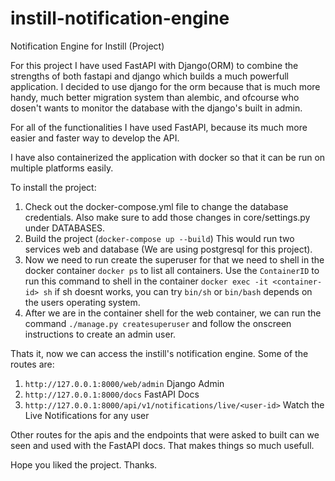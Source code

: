 # instill-notification-engine
Notification Engine for Instill (Project)

For this project I have used FastAPI with Django(ORM) to combine the strengths of both fastapi and django which builds a much powerfull application.
I decided to use django for the orm because that is much more handy, much better migration system than alembic, and ofcourse who dosen't wants to 
monitor the database with the django's built in admin.

For all of the functionalities I have used FastAPI, because its much more easier and faster way to develop the API.

I have also containerized the application with docker so that it can be run on multiple platforms easily.

To install the project:
1) Check out the docker-compose.yml file to change the database credentials. Also make sure to add those changes in core/settings.py under DATABASES.
2) Build the project (`docker-compose up --build`) This would run two services web and database (We are using postgresql for this project).
3) Now we need to run create the superuser for that we need to shell in the docker container `docker ps` to list all containers. Use the `ContainerID` to run this command to shell in the container `docker exec -it <container-id> sh` if sh doesnt works, you can try `bin/sh` or `bin/bash` depends on the users operating system.
4) After we are in the container shell for the web container, we can run the command `./manage.py createsuperuser` and follow the onscreen instructions to create an admin user.

Thats it, now we can access the instill's notification engine.
Some of the routes are:
1) `http://127.0.0.1:8000/web/admin` Django Admin
2) `http://127.0.0.1:8000/docs` FastAPI Docs
3) `http://127.0.0.1:8000/api/v1/notifications/live/<user-id>` Watch the Live Notifications for any user

Other routes for the apis and the endpoints that were asked to built can we seen and used with the FastAPI docs. That makes things so much usefull.

Hope you liked the project.
Thanks.
